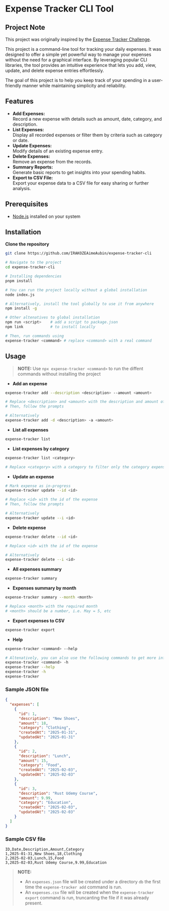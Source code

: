 # Expense Tracker CLI Tool

## Project Note
This project was originally inspired by the [Expense Tracker Challenge](https://roadmap.sh/projects/expense-tracker).

This project is a command-line tool for tracking your daily expenses. It was designed to offer a simple yet powerful way to manage your expenses without the need for a graphical interface. By leveraging popular CLI libraries, the tool provides an intuitive experience that lets you add, view, update, and delete expense entries effortlessly.

The goal of this project is to help you keep track of your spending in a user-friendly manner while maintaining simplicity and reliability.

## Features
- **Add Expenses:**  
  Record a new expense with details such as amount, date, category, and description.
- **List Expenses:**  
  Display all recorded expenses or filter them by criteria such as category or date.
- **Update Expenses:**  
  Modify details of an existing expense entry.
- **Delete Expenses:**  
  Remove an expense from the records.
- **Summary Reports:**  
  Generate basic reports to get insights into your spending habits.
- **Export to CSV File:**  
  Export your expense data to a CSV file for easy sharing or further analysis.

## Prerequisites
- [Node.js](https://nodejs.org/) installed on your system

## Installation
**Clone the repository**
```bash
git clone https://github.com/IRAKOZEAimeAubin/expense-tracker-cli

# Navigate to the project
cd expense-tracker-cli

# Installing dependencies
pnpm install

# You can run the project locally without a global installation
node index.js

# Alternatively, install the tool globally to use it from anywhere
npm install -g

# Other altenatives to global installation
npm run <script>    # add a script to package.json
npm link            # to install locally

# Then, run commands using
expense-tracker <command> # replace <command> with a real command
```

## Usage

> **NOTE:**
> Use `npx expense-tracker <command>` to run the diffent commands without installing the project

- **Add an expense**
```bash
expense-tracker add --description <description> --amount <amount>

# Replace <description> and <amount> with the description and amount of the expense accordingly
# Then, follow the prompts

# Alternatively
expense-tracker add -d <description> -a <amount>
```

- **List all expenses**
```bash
expense-tracker list
```

- **List expenses by category**
```bash
expense-tracker list <category>

# Replace <category> with a category to filter only the category expenses
```

- **Update an expense**
```bash
# Mark expense as in-progress
expense-tracker update --id <id>

# Replace <id> with the id of the expense
# Then, follow the prompts

# Alternatively
expense-tracker update --i <id>
```

- **Delete expense**
```bash
expense-tracker delete --id <id>

# Replace <id> with the id of the expense

# Alternatively
expense-tracker delete --i <id>
```

- **All expenses summary**
```bash
expense-tracker summary
```

- **Expenses summary by month**
```bash
expense-tracker summary --month <month>

# Replace <month> with the required month
# <month> should be a number, i.e. May = 5, etc
```

- **Export expenses to CSV**
```bash
expense-tracker export
```

- **Help**
```bash
expense-tracker <command> --help

# Altenatively, you can also use the following commands to get more info about the tool
expense-tracker <command> -h
expense-tracker --help
expense-tracker -h
expense-tracker
```

### Sample JSON file
```JSON
{
  "expenses": [
    {
      "id": 1,
      "description": "New Shoes",
      "amount": 18,
      "category": "Clothing",
      "createdAt": "2025-01-31",
      "updatedAt": "2025-01-31"
    },
    {
      "id": 2,
      "description": "Lunch",
      "amount": 15,
      "category": "Food",
      "createdAt": "2025-02-03",
      "updatedAt": "2025-02-03"
    },
    {
      "id": 3,
      "description": "Rust Udemy Course",
      "amount": 9.99,
      "category": "Education",
      "createdAt": "2025-02-03",
      "updatedAt": "2025-02-03"
    }
  ]
}
```

### Sample CSV file

```csv
ID,Date,Description,Amount,Category
1,2025-01-31,New Shoes,18,Clothing
2,2025-02-03,Lunch,15,Food
3,2025-02-03,Rust Udemy Course,9.99,Education
```

> **NOTE:**
> - An `expenses.json` file will be created under a directory `db` the first time the `expense-tracker add` command is run.
> - An `expenses.csv` file will be created when the `expense-tracker export` command is run, truncanting the file if it was already present.
